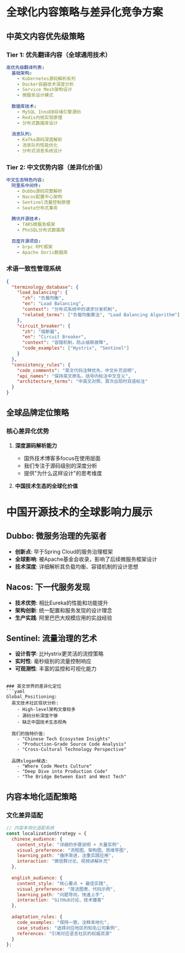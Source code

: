 # 全球化内容策略与差异化竞争方案

## 中英文内容优先级策略

### Tier 1: 优先翻译内容（全球通用技术）
```yaml
高优先级翻译列表:
  基础架构:
    - Kubernetes源码解析系列
    - Docker容器技术深度分析
    - Service Mesh架构设计
    - 微服务设计模式
  
  数据库技术:
    - MySQL InnoDB存储引擎源码
    - Redis内核实现原理
    - 分布式数据库设计
  
  消息队列:
    - Kafka源码深度解析
    - 消息队列性能优化
    - 分布式消息系统设计
```

### Tier 2: 中文优势内容（差异化价值）
```yaml
中文生态特色内容:
  阿里系中间件:
    - Dubbo源码完整解析
    - Nacos配置中心架构
    - Sentinel流量控制原理
    - Seata分布式事务
  
  腾讯开源技术:
    - TARS微服务框架
    - PhxSQL分布式数据库
  
  百度开源项目:
    - brpc RPC框架
    - Apache Doris数据库
```

### 术语一致性管理系统
```json
{
  "terminology_database": {
    "load_balancing": {
      "zh": "负载均衡",
      "en": "Load Balancing",
      "context": "分布式系统中的请求分发机制",
      "related_terms": ["负载均衡算法", "Load Balancing Algorithm"]
    },
    "circuit_breaker": {
      "zh": "熔断器",
      "en": "Circuit Breaker",
      "context": "容错机制，防止级联故障",
      "code_examples": ["Hystrix", "Sentinel"]
    }
  },
  "consistency_rules": {
    "code_comments": "英文代码注释优先，中文补充说明",
    "api_names": "保持英文原名，括号内标注中文含义",
    "architecture_terms": "中英文对照，首次出现时双语标注"
  }
}
```

## 全球品牌定位策略

### 核心差异化优势
1. **深度源码解析能力**
   - 国外技术博客多focus在使用层面
   - 我们专注于源码级别的深度分析
   - 提供"为什么这样设计"的思考维度

2. **中国技术生态的全球化价值**

# 中国开源技术的全球影响力展示

## Dubbo: 微服务治理的先驱者
- **创新点**: 早于Spring Cloud的服务治理框架
- **全球影响**: 被Apache基金会收录，影响了后续微服务框架设计
- **技术深度**: 详细解析其负载均衡、容错机制的设计思想

## Nacos: 下一代服务发现
- **技术优势**: 相比Eureka的性能和功能提升
- **架构创新**: 统一配置和服务发现的设计理念
- **生产实践**: 阿里巴巴大规模应用的实战经验

## Sentinel: 流量治理的艺术
- **设计哲学**: 比Hystrix更灵活的流控策略
- **实时性**: 毫秒级别的流量控制响应
- **可观测性**: 丰富的监控和可视化能力
```

### 英文世界的差异化定位
```yaml
Global_Positioning:
  英文技术社区现状分析:
    - High-level架构文章较多
    - 源码分析深度不够
    - 缺乏中国技术生态视角
    
  我们的独特价值:
    - "Chinese Tech Ecosystem Insights"
    - "Production-Grade Source Code Analysis"
    - "Cross-Cultural Technology Perspective"
    
  品牌slogan候选:
    - "Where Code Meets Culture"
    - "Deep Dive into Production Code"
    - "The Bridge Between East and West Tech"
```

## 内容本地化适配策略

### 文化差异适配
```javascript
// 内容本地化适配系统
const localizationStrategy = {
  chinese_audience: {
    content_style: "详细的步骤说明 + 大量实例",
    visual_preference: "流程图、架构图、思维导图",
    learning_path: "循序渐进，注重实践应用",
    interaction: "微信群讨论、视频讲解补充"
  },
  
  english_audience: {
    content_style: "核心要点 + 最佳实践",
    visual_preference: "简洁图表、代码示例",
    learning_path: "问题导向，快速上手",
    interaction: "GitHub讨论、技术播客"
  },
  
  adaptation_rules: {
    code_examples: "保持一致，注释本地化",
    case_studies: "选择对应地区的知名公司案例",
    references: "引用对应语言社区的权威资源"
  }
};
```
